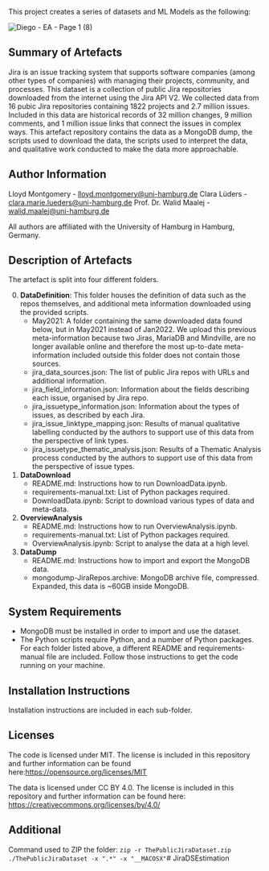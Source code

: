 This project creates a series of datasets and ML Models as the following:


![Diego - EA - Page 1 (8)](https://github.com/user-attachments/assets/74fbbffc-38c3-4127-8e07-9260caa1375f)



## Summary of Artefacts

Jira is an issue tracking system that supports software companies (among other types of companies) with managing their projects, community, and processes. This dataset is a collection of public Jira repositories downloaded from the internet using the Jira API V2. We collected data from 16 pubic Jira repositories containing 1822 projects and 2.7 million issues. Included in this data are historical records of 32 million changes, 9 million comments, and 1 million issue links that connect the issues in complex ways. This artefact repository contains the data as a MongoDB dump, the scripts used to download the data, the scripts used to interpret the data, and qualitative work conducted to make the data more approachable.

## Author Information

Lloyd Montgomery - lloyd.montgomery@uni-hamburg.de
Clara Lüders - clara.marie.lueders@uni-hamburg.de
Prof. Dr. Walid Maalej - walid.maalej@uni-hamburg.de

All authors are affiliated with the University of Hamburg in Hamburg, Germany.

## Description of Artefacts

The artefact is split into four different folders.

0. **DataDefinition**: This folder houses the definition of data such as the repos themselves, and additional meta information downloaded using the provided scripts.
   - May2021: A folder containing the same downloaded data found below, but in May2021 instead of Jan2022. We upload this previous meta-information because two Jiras, MariaDB and Mindville, are no longer available online and therefore the most up-to-date meta-information included outside this folder does not contain those sources.
   - jira_data_sources.json: The list of public Jira repos with URLs and additional information.
   - jira_field_information.json: Information about the fields describing each issue, organised by Jira repo.
   -  jira_issuetype_information.json: Information about the types of issues, as described by each Jira.
   - jira_issue_linktype_mapping.json: Results of manual qualitative labelling conducted by the authors to support use of this data from the perspective of link types.
   - jira_issuetype_thematic_analysis.json: Results of a Thematic Analysis process conducted by the authors to support use of this data from the perspective of issue types.
1. **DataDownload**
   - README.md: Instructions how to run DownloadData.ipynb.
   - requirements-manual.txt: List of Python packages required.
   - DownloadData.ipynb: Script to download various types of data and meta-data.
2. **OverviewAnalysis**
   - README.md: Instructions how to run OverviewAnalysis.ipynb.
   - requirements-manual.txt: List of Python packages required.
   - OverviewAnalysis.ipynb: Script to analyse the data at a high level.
3. **DataDump**
   - README.md: Instructions how to import and export the MongoDB data.
   - mongodump-JiraRepos.archive: MongoDB archive file, compressed. Expanded, this data is ~60GB inside MongoDB.


## System Requirements

- MongoDB must be installed in order to import and use the dataset.
- The Python scripts require Python, and a number of Python packages. For each folder listed above, a different README and requirements-manual file are included. Follow those instructions to get the code running on your machine.

## Installation Instructions

Installation instructions are included in each sub-folder.

## Licenses

The code is licensed under MIT. The license is included in this repository and further information can be found here:https://opensource.org/licenses/MIT

The data is licensed under CC BY 4.0. The license is included in this repository and further information can be found here: https://creativecommons.org/licenses/by/4.0/

## Additional

Command used to ZIP the folder: `zip -r ThePublicJiraDataset.zip ./ThePublicJiraDataset -x ".*" -x "__MACOSX"`# JiraDSEstimation
